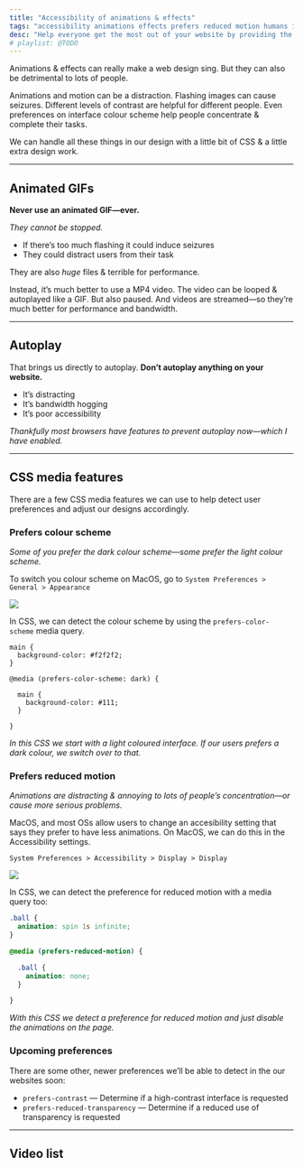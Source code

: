 ```yaml
---
title: "Accessibility of animations & effects"
tags: "accessibility animations effects prefers reduced motion humans impairments visual mobility dexterity auditory cognitive color blindness memory deafness transcript captions wai aria landmark roles skip links focus styles tools total validator screen readers VoiceOver braille"
desc: "Help everyone get the most out of your website by providing the best experience regardless of ability."
# playlist: @TODO
---
```


Animations & effects can really make a web design sing. But they can also be detrimental to lots of people.

Animations and motion can be a distraction. Flashing images can cause seizures. Different levels of contrast are helpful for different people. Even preferences on interface colour scheme help people concentrate & complete their tasks.

We can handle all these things in our design with a little bit of CSS & a little extra design work.

---

## Animated GIFs

**Never use an animated GIF—ever.**

*They cannot be stopped.*

- If there’s too much flashing it could induce seizures
- They could distract users from their task

They are also *huge* files & terrible for performance.

Instead, it’s much better to use a MP4 video. The video can be looped & autoplayed like a GIF. But also paused. And videos are streamed—so they’re much better for performance and bandwidth.

---

## Autoplay

That brings us directly to autoplay. **Don’t autoplay anything on your website.**

- It’s distracting
- It’s bandwidth hogging
- It’s poor accessibility

*Thankfully most browsers have features to prevent autoplay now—which I have enabled.*

---

## CSS media features

There are a few CSS media features we can use to help detect user preferences and adjust our designs accordingly.

### Prefers colour scheme

*Some of you prefer the dark colour scheme—some prefer the light colour scheme.*

To switch you colour scheme on MacOS, go to `System Preferences > General > Appearance`

![](color-scheme.jpg)

In CSS, we can detect the colour scheme by using the `prefers-color-scheme` media query.

```
main {
  background-color: #f2f2f2;
}

@media (prefers-color-scheme: dark) {

  main {
    background-color: #111;
  }

}
```

*In this CSS we start with a light coloured interface. If our users prefers a dark colour, we switch over to that.*

### Prefers reduced motion

*Animations are distracting & annoying to lots of people’s concentration—or cause more serious problems.*

MacOS, and most OSs allow users to change an accesibility setting that says they prefer to have less animations. On MacOS, we can do this in the Accessibility settings.

```
System Preferences > Accessibility > Display > Display
```

![](motion.jpg)

In CSS, we can detect the preference for reduced motion with a media query too:

```css
.ball {
  animation: spin 1s infinite;
}

@media (prefers-reduced-motion) {

  .ball {
    animation: none;
  }

}
```

*With this CSS we detect a preference for reduced motion and just disable the animations on the page.*

### Upcoming preferences

There are some other, newer preferences we’ll be able to detect in the our websites soon:

- `prefers-contrast` — Determine if a high-contrast interface is requested
- `prefers-reduced-transparency` — Determine if a reduced use of transparency is requested

---

## Video list
